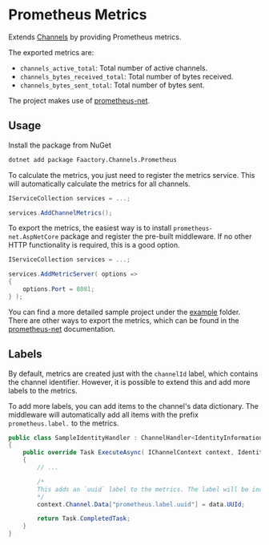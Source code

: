 # Prometheus Metrics

Extends [Channels](https://github.com/goncalo-oliveira/channels) by providing Prometheus metrics.

The exported metrics are:

- `channels_active_total`: Total number of active channels.
- `channels_bytes_received_total`: Total number of bytes received.
- `channels_bytes_sent_total`: Total number of bytes sent.

The project makes use of [prometheus-net](https://github.com/prometheus-net/prometheus-net).

## Usage

Install the package from NuGet

```bash
dotnet add package Faactory.Channels.Prometheus
```

To calculate the metrics, you just need to register the metrics service. This will automatically calculate the metrics for all channels.

```csharp
IServiceCollection services = ...;

services.AddChannelMetrics();
```

To export the metrics, the easiest way is to install `prometheus-net.AspNetCore` package and register the pre-built middleware. If no other HTTP functionality is required, this is a good option.

```csharp
IServiceCollection services = ...;

services.AddMetricServer( options =>
{
    options.Port = 8081;
} );
```

You can find a more detailed sample project under the [example](./example) folder. There are other ways to export the metrics, which can be found in the [prometheus-net](https://github.com/prometheus-net/prometheus-net) documentation.

## Labels

By default, metrics are created just with the `channelId` label, which contains the channel identifier. However, it is possible to extend this and add more labels to the metrics.

To add more labels, you can add items to the channel's data dictionary. The middleware will automatically add all items with the prefix `prometheus.label.` to the metrics.

```csharp
public class SampleIdentityHandler : ChannelHandler<IdentityInformation>
{
    public override Task ExecuteAsync( IChannelContext context, IdentityInformation data )
    {
        // ...

        /*
        This adds an `uuid` label to the metrics. The label will be included in all metrics.
        */
        context.Channel.Data["prometheus.label.uuid"] = data.UUId;

        return Task.CompletedTask;
    }
}
```
